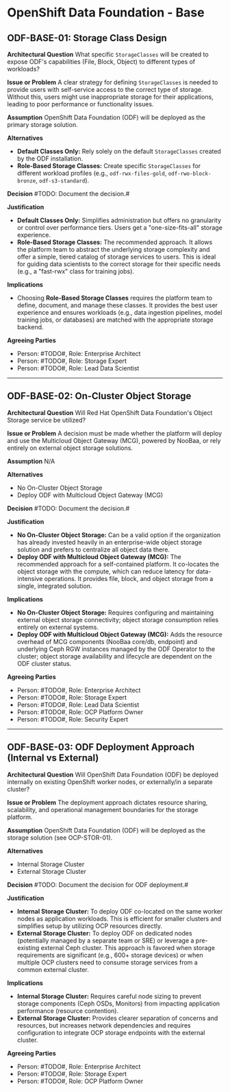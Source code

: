 # OpenShift Data Foundation - Base

## ODF-BASE-01: Storage Class Design

**Architectural Question**
What specific `StorageClasses` will be created to expose ODF's capabilities (File, Block, Object) to different types of workloads?

**Issue or Problem**
A clear strategy for defining `StorageClasses` is needed to provide users with self-service access to the correct type of storage. Without this, users might use inappropriate storage for their applications, leading to poor performance or functionality issues.

**Assumption**
OpenShift Data Foundation (ODF) will be deployed as the primary storage solution.

**Alternatives**

- **Default Classes Only:** Rely solely on the default `StorageClasses` created by the ODF installation.
- **Role-Based Storage Classes:** Create specific `StorageClasses` for different workload profiles (e.g., `odf-rwx-files-gold`, `odf-rwo-block-bronze`, `odf-s3-standard`).

**Decision**
#TODO: Document the decision.#

**Justification**

- **Default Classes Only:** Simplifies administration but offers no granularity or control over performance tiers. Users get a "one-size-fits-all" storage experience.
- **Role-Based Storage Classes:** The recommended approach. It allows the platform team to abstract the underlying storage complexity and offer a simple, tiered catalog of storage services to users. This is ideal for guiding data scientists to the correct storage for their specific needs (e.g., a "fast-rwx" class for training jobs).

**Implications**

- Choosing **Role-Based Storage Classes** requires the platform team to define, document, and manage these classes. It provides the best user experience and ensures workloads (e.g., data ingestion pipelines, model training jobs, or databases) are matched with the appropriate storage backend.

**Agreeing Parties**

- Person: #TODO#, Role: Enterprise Architect
- Person: #TODO#, Role: Storage Expert
- Person: #TODO#, Role: Lead Data Scientist

---

## ODF-BASE-02: On-Cluster Object Storage

**Architectural Question**
Will Red Hat OpenShift Data Foundation's Object Storage service be utilized?

**Issue or Problem**
A decision must be made whether the platform will deploy and use the Multicloud Object Gateway (MCG), powered by NooBaa, or rely entirely on external object storage solutions.

**Assumption**
N/A

**Alternatives**

- No On-Cluster Object Storage
- Deploy ODF with Multicloud Object Gateway (MCG)

**Decision**
#TODO: Document the decision.#

**Justification**

- **No On-Cluster Object Storage:** Can be a valid option if the organization has already invested heavily in an enterprise-wide object storage solution and prefers to centralize all object data there.
- **Deploy ODF with Multicloud Object Gateway (MCG):** The recommended approach for a self-contained platform. It co-locates the object storage with the compute, which can reduce latency for data-intensive operations. It provides file, block, and object storage from a single, integrated solution.

**Implications**

- **No On-Cluster Object Storage:** Requires configuring and maintaining external object storage connectivity; object storage consumption relies entirely on external systems.
- **Deploy ODF with Multicloud Object Gateway (MCG):** Adds the resource overhead of MCG components (NooBaa core/db, endpoint) and underlying Ceph RGW instances managed by the ODF Operator to the cluster; object storage availability and lifecycle are dependent on the ODF cluster status.

**Agreeing Parties**

- Person: #TODO#, Role: Enterprise Architect
- Person: #TODO#, Role: Storage Expert
- Person: #TODO#, Role: Lead Data Scientist
- Person: #TODO#, Role: OCP Platform Owner
- Person: #TODO#, Role: Security Expert

---

## ODF-BASE-03: ODF Deployment Approach (Internal vs External)

**Architectural Question**
Will OpenShift Data Foundation (ODF) be deployed internally on existing OpenShift worker nodes, or externally/in a separate cluster?

**Issue or Problem**
The deployment approach dictates resource sharing, scalability, and operational management boundaries for the storage platform.

**Assumption**
OpenShift Data Foundation (ODF) will be deployed as the storage solution (see OCP-STOR-01).

**Alternatives**

- Internal Storage Cluster
- External Storage Cluster

**Decision**
#TODO: Document the decision for ODF deployment.#

**Justification**

- **Internal Storage Cluster:** To deploy ODF co-located on the same worker nodes as application workloads. This is efficient for smaller clusters and simplifies setup by utilizing OCP resources directly.
- **External Storage Cluster:** To deploy ODF on dedicated nodes (potentially managed by a separate team or SRE) or leverage a pre-existing external Ceph cluster. This approach is favored when storage requirements are significant (e.g., 600+ storage devices) or when multiple OCP clusters need to consume storage services from a common external cluster.

**Implications**

- **Internal Storage Cluster:** Requires careful node sizing to prevent storage components (Ceph OSDs, Monitors) from impacting application performance (resource contention).
- **External Storage Cluster:** Provides clearer separation of concerns and resources, but increases network dependencies and requires configuration to integrate OCP storage endpoints with the external cluster.

**Agreeing Parties**

- Person: #TODO#, Role: Enterprise Architect
- Person: #TODO#, Role: Storage Expert
- Person: #TODO#, Role: OCP Platform Owner
